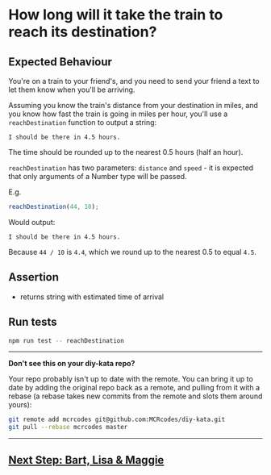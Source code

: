 # How long will it take the train to reach its destination?

## Expected Behaviour

You're on a train to your friend's, and you need to send your friend a text to let them know when you'll be arriving.

Assuming you know the train's distance from your destination in miles, and you know how fast the train is going in miles per hour, you'll use a `reachDestination` function to output a string:

```
I should be there in 4.5 hours.
```  

The time should be rounded up to the nearest 0.5 hours (half an hour).

`reachDestination` has two parameters: `distance` and `speed` - it is expected that only arguments of a Number type will be passed. 

E.g.

```js
reachDestination(44, 10);
```

Would output:

```
I should be there in 4.5 hours.
```

Because `44 / 10` is `4.4`, which we round up to the nearest 0.5 to equal `4.5`.

## Assertion

- returns string with estimated time of arrival

## Run tests

```bash
npm run test -- reachDestination
```

---
**Don't see this on your diy-kata repo?**

Your repo probably isn't up to date with the remote. You can bring it up to date by adding the original repo back as a remote, and pulling from it with a rebase (a rebase takes new commits from the remote and slots them around yours):

```bash
git remote add mcrcodes git@github.com:MCRcodes/diy-kata.git
git pull --rebase mcrcodes master
```
---

## [Next Step: Bart, Lisa & Maggie](6_JoinNames.md)
